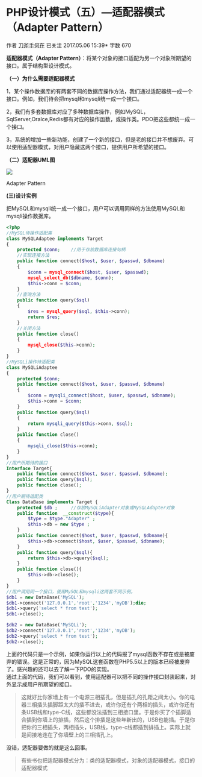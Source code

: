# PHP设计模式（五）—适配器模式（Adapter Pattern）

作者  [刀斧手何在][0] 已关注 2017.05.06 15:39*  字数 670  

**适配器模式（Adapter Pattern）**：将某个对象的接口适配为另一个对象所期望的接口。属于结构型设计模式。

**（一）为什么需要适配器模式**

1，某个操作数据库的有两套不同的数据库操作方法，我们通过适配器统一成一个接口。例如，我们待会把mysql和mysqli统一成一个接口。

2，我们有多套数据库对应了多种数据库操作，例如MySQL，SqlServer,Oralce,Redis都有对应的操作函数，或操作类。PDO把这些都统一成一个接口。

3，系统的增加一些新功能，创建了一个新的接口，但是老的接口并不想废弃。可以使用适配器模式，对用户隐藏这两个接口，提供用户所希望的接口。

**（二）适配器UML图**

![][1]



Adapter Pattern

**(三)设计实例**

把MySQL和mysqli统一成一个接口，用户可以调用同样的方法使用MySQL和mysqli操作数据库。

```php
<?php
//MySQL待操作适配类
class MySQLAdaptee implements Target
{
    protected $conn;    //用于存放数据库连接句柄
    //实现连接方法
    public function connect($host, $user, $passwd, $dbname)
    {
        $conn = mysql_connect($host, $user, $passwd);
        mysql_select_db($dbname, $conn);
        $this->conn = $conn;
    }
    //查询方法
    public function query($sql)
    {
        $res = mysql_query($sql, $this->conn);
        return $res;
    }
    //关闭方法
    public function close()
    {
        mysql_close($this->conn);
    }
}
//MySQLi操作待适配类
class MySQLiAdaptee 
{
    protected $conn;
    public function connect($host, $user, $passwd, $dbname)
    {
        $conn = mysqli_connect($host, $user, $passwd, $dbname);
        $this->conn = $conn;
    }
    public function query($sql)
    {
        return mysqli_query($this->conn, $sql);
    }
    public function close()
    {
        mysqli_close($this->conn);
    }
}
//用户所期待的接口
Interface Target{
    public function connect($host, $user, $passwd, $dbname);
    public function query($sql);
    public function close();
}
//用户期待适配类
Class DataBase implements Target {
    protected $db ;     //存放MySQLiAdapter对象或MySQLAdapter对象
    public function  __construct($type){
        $type = $type."Adapter" ;
        $this->db = new $type ;
    }
    public function connect($host, $user, $passwd, $dbname){
        $this->db->connect($host, $user, $passwd, $dbname);
    }
    public function query($sql){
        return $this->db->query($sql);
    }
    public function close(){
        $this->db->close();
    }
}
//用户调用同一个接口，使用MySQL和mysqli这两套不同示例。
$db1 = new DataBase('MySQL');
$db1->connect('127.0.0.1','root','1234','myDB');die;
$db1->query('select * from test');
$db1->close();

$db2 = new DataBase('MySQLi');
$db2->connect('127.0.0.1','root','1234','myDB');
$db2->query('select * from test');
$db2->close();
```
上面的代码只是一个示例，如果你运行以上的代码报了mysql函数不存在或是被废弃的错误。这是正常的，因为MySQL这套函数在PHP5.5以上的版本已经被废弃了。感兴趣的还可以去了解一下PDO的实现。  
通过上面的代码，我们可以看到，使用适配器可以把不同的操作接口封装起来，对外显示成用户所期望的接口。

> 这就好比你家墙上有一个电源三相插孔，但是插孔的孔距之间太小。你的电器三相插头插脚距太大的插不进去，或许你还有个两相的插头，或许你还有条USB线和type-C线，这些都没法插到三相接口里。于是你买了个插脚适合插到你墙上的排插，然后这个排插是这些年新出的，USB也能插。于是你把你的三相插头，两相插头，USB线，type-c线都插到排插上。实际上就是间接地连在了你墙壁上的三相插孔上。

没错，适配器要做的就是这么回事。

> 有些书也把适配器模式分为：类的适配器模式，对象的适配器模式，接口的适配器模式

[0]: http://www.jianshu.com/u/29417b7766fe
[1]: ./img/5261067-e5df0e531a0b70cf.png